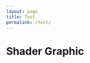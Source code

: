 ```yaml
---
layout: page
title: Test
permalink: /test/
---
```


# Shader Graphic

<div id="large-shader-container" style="display: flex; justify-content: center; align-items: center; margin: 40px 0;"></div>

<script src="{{ '/assets/js/large-shader.js' | relative_url }}"></script> 